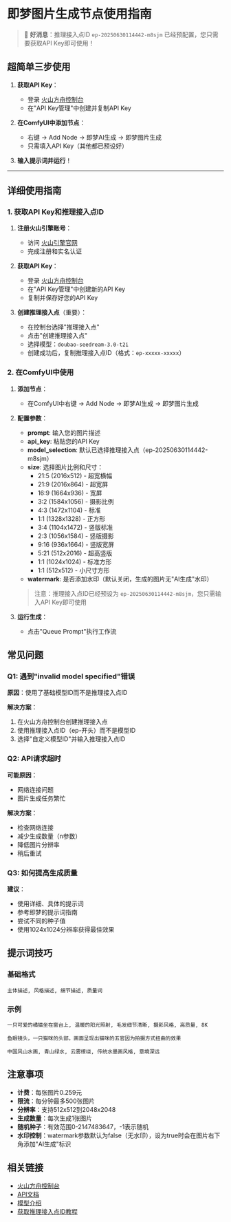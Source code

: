 # 即梦图片生成节点使用指南

> 🎉 **好消息**：推理接入点ID `ep-20250630114442-m8sjm` 已经预配置，您只需要获取API Key即可使用！

## 超简单三步使用

1. **获取API Key**：
   - 登录 [火山方舟控制台](https://console.volcengine.com/ark)
   - 在"API Key管理"中创建并复制API Key

2. **在ComfyUI中添加节点**：
   - 右键 -> Add Node -> 即梦AI生成 -> 即梦图片生成
   - 只需填入API Key（其他都已预设好）

3. **输入提示词并运行**！

---

## 详细使用指南

### 1. 获取API Key和推理接入点ID

1. **注册火山引擎账号**：
   - 访问 [火山引擎官网](https://www.volcengine.com/)
   - 完成注册和实名认证

2. **获取API Key**：
   - 登录 [火山方舟控制台](https://console.volcengine.com/ark)
   - 在"API Key管理"中创建新的API Key
   - 复制并保存好您的API Key

3. **创建推理接入点**（重要）：
   - 在控制台选择"推理接入点"
   - 点击"创建推理接入点"
   - 选择模型：`doubao-seedream-3.0-t2i`
   - 创建成功后，复制推理接入点ID（格式：`ep-xxxxx-xxxxx`）

### 2. 在ComfyUI中使用

1. **添加节点**：
   - 在ComfyUI中右键 -> Add Node -> 即梦AI生成 -> 即梦图片生成

2. **配置参数**：
   - **prompt**: 输入您的图片描述
   - **api_key**: 粘贴您的API Key
   - **model_selection**: 默认已选择推理接入点（ep-20250630114442-m8sjm）
   - **size**: 选择图片比例和尺寸：
     - 21:5 (2016x512) - 超宽横幅
     - 21:9 (2016x864) - 超宽屏
     - 16:9 (1664x936) - 宽屏  
     - 3:2 (1584x1056) - 摄影比例
     - 4:3 (1472x1104) - 标准
     - 1:1 (1328x1328) - 正方形
     - 3:4 (1104x1472) - 竖版标准
     - 2:3 (1056x1584) - 竖版摄影
     - 9:16 (936x1664) - 竖版宽屏
     - 5:21 (512x2016) - 超高竖版
     - 1:1 (1024x1024) - 标准方形
     - 1:1 (512x512) - 小尺寸方形
   - **watermark**: 是否添加水印（默认关闭，生成的图片无"AI生成"水印）

   > 注意：推理接入点ID已经预设为 `ep-20250630114442-m8sjm`，您只需输入API Key即可使用

3. **运行生成**：
   - 点击"Queue Prompt"执行工作流

## 常见问题

### Q1: 遇到"invalid model specified"错误
**原因**：使用了基础模型ID而不是推理接入点ID

**解决方案**：
1. 在火山方舟控制台创建推理接入点
2. 使用推理接入点ID（ep-开头）而不是模型ID
3. 选择"自定义模型ID"并输入推理接入点ID

### Q2: API请求超时
**可能原因**：
- 网络连接问题
- 图片生成任务繁忙

**解决方案**：
- 检查网络连接
- 减少生成数量（n参数）
- 降低图片分辨率
- 稍后重试

### Q3: 如何提高生成质量
**建议**：
- 使用详细、具体的提示词
- 参考即梦的提示词指南
- 尝试不同的种子值
- 使用1024x1024分辨率获得最佳效果

## 提示词技巧

### 基础格式
```
主体描述, 风格描述, 细节描述, 质量词
```

### 示例
```
一只可爱的橘猫坐在窗台上, 温暖的阳光照射, 毛发细节清晰, 摄影风格, 高质量, 8K

鱼眼镜头，一只猫咪的头部，画面呈现出猫咪的五官因为拍摄方式扭曲的效果

中国风山水画, 青山绿水, 云雾缭绕, 传统水墨画风格, 意境深远
```



## 注意事项

- **计费**：每张图片0.259元
- **限流**：每分钟最多500张图片
- **分辨率**：支持512x512到2048x2048
- **生成数量**：每次生成1张图片
- **随机种子**：有效范围0-2147483647，-1表示随机
- **水印控制**：watermark参数默认为false（无水印），设为true时会在图片右下角添加"AI生成"标识

## 相关链接

- [火山方舟控制台](https://console.volcengine.com/ark)
- [API文档](https://www.volcengine.com/docs/82379/1548482)
- [模型介绍](https://www.volcengine.com/docs/82379/1555133)
- [获取推理接入点ID教程](https://www.volcengine.com/docs/82379/1301161) 
